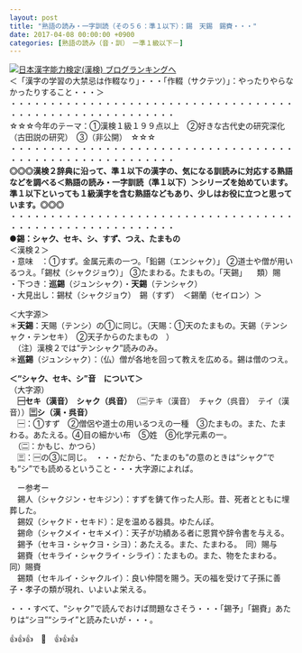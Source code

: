 ```yaml
---
layout: post
title: "熟語の読み・一字訓読（その５６：準１以下）：錫　天錫　錫賚・・・"
date: 2017-04-08 00:00:00 +0900
categories: [熟語の読み（音・訓）　ー準１級以下－]
---
```


[![](/syuusyuu9701/assets/images/熟語の読み・一字訓読（その５６：準１以下）：錫-天錫-錫賚・・・-br_c_3028_1.gif)](http://blog.with2.net/link.php?1659096:3028 "日本漢字能力検定(漢検) ブログランキングへ")[日本漢字能力検定(漢検) ブログランキングへ](http://blog.with2.net/link.php?1659096:3028)  
＜「漢字の学習の大禁忌は作輟なり」・・・「作輟（サクテツ）」：やったりやらなかったりすること・・・＞  
・・・・・・・・・・・・・・・・・・・・・・・・・・・・・・・・・・・・・・・・・・・・・・・・・・・・・・・・・  
☆☆☆今年のテーマ：①漢検１級１９９点以上　②好きな古代史の研究深化（古田説の研究）　③（非公開）　☆☆☆　　  
・・・・・・・・・・・・・・・・・・・・・・・・・・・・・・・・・・・・・・・・・・・・・・・・・・・・・・・・・  
**◎◎◎漢検２辞典に沿って、準１以下の漢字の、気になる訓読みに対応する熟語などを調べる＜熟語の読み・一字訓読（準１以下）＞シリーズを始めています。準１以下といっても１級漢字を含む熟語などもあり、少しはお役に立つと思っています。◎◎◎**  
・・・・・・・・・・・・・・・・・・・・・・・・・・・・・・・・・・・・・・・・・・・・・・・・・・・・・・・・・  
**●錫：シャク、セキ、シ、すず、つえ、たまもの**  
＜漢検２＞  
・意味　：①すず。金属元素の一つ。「鉛錫（エンシャク）」 ②道士や僧が用いるつえ。「錫杖（シャクジョウ）」 ③たまわる。たまもの。「天錫」 　類）賜  
・下つき：**巡錫**（ジュンシャク）・**天錫**（テンシャク）  
・大見出し：錫杖（シャクジョウ）　錫（すず）　＜錫蘭（セイロン）＞  
  
＜大字源＞  
＊**天錫**：天賜（テンシ）の①に同じ。（天賜：①天のたまもの。天錫（テンシャク・テンセキ）　②天子からのたまもの　）  
　（注）漢検２では“テンシャク”読みのみ。  
＊**巡錫**（ジュンシャク）：（仏）僧が各地を回って教えを広める。錫は僧のつえ。  
  
**＜“シャク、セキ、シ”音　について＞**  
（大字源）  
　**🈩セキ（漢音）　シャク（呉音）**　（🈔テキ（漢音）　チャク（呉音）　テイ（漢音））**🈪シ（漢・呉音）**  
　🈩：①すず　②僧侶や道士の用いるつえの一種　③たまもの。また、たまわる。あたえる。④目の細かい布　⑤姓　⑥化学元素の一。  
　（🈔：かもじ、かつら）  
　🈪：🈩の③に同じ。　・・・だから、“たまのも”の意のときは“シャク”でも“シ”でも読めるということ・・・大字源によれば。  
  
　ー参考ー  
　錫人（シャクジン・セキジン）：すずを鋳て作った人形。昔、死者とともに埋葬した。  
　錫奴（シャクド・セキド）：足を温める器具。ゆたんぽ。  
　錫命（シャクメイ・セキメイ）：天子が功績ある者に恩賞や辞令書を与える。  
　錫予（セキヨ・シャクヨ・シヨ）：あたえる。また、たまわる。　同）賜与  
　錫賚（セキライ・シャクライ・シライ）：たまもの。また、物をたまわる。　同）賜賚  
　錫類（セキルイ・シャクルイ）：良い仲間を賜う。天の福を受けて子孫に善子・孝子の類が現れ、いよいよ栄える。  
  
・・・すべて、“シャク”で読んでおけば問題なさそう・・・「錫予」「錫賚」あたりは“シヨ”“シライ”と読みたいが・・・。  
  
👍👍👍　🐔　👍👍👍  